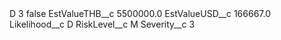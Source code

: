 <?xml version="1.0" encoding="UTF-8"?>
<CustomMetadata xmlns="http://soap.sforce.com/2006/04/metadata" xmlns:xsi="http://www.w3.org/2001/XMLSchema-instance" xmlns:xsd="http://www.w3.org/2001/XMLSchema">
    <label>D 3</label>
    <protected>false</protected>
    <values>
        <field>EstValueTHB__c</field>
        <value xsi:type="xsd:double">5500000.0</value>
    </values>
    <values>
        <field>EstValueUSD__c</field>
        <value xsi:type="xsd:double">166667.0</value>
    </values>
    <values>
        <field>Likelihood__c</field>
        <value xsi:type="xsd:string">D</value>
    </values>
    <values>
        <field>RiskLevel__c</field>
        <value xsi:type="xsd:string">M</value>
    </values>
    <values>
        <field>Severity__c</field>
        <value xsi:type="xsd:string">3</value>
    </values>
</CustomMetadata>
